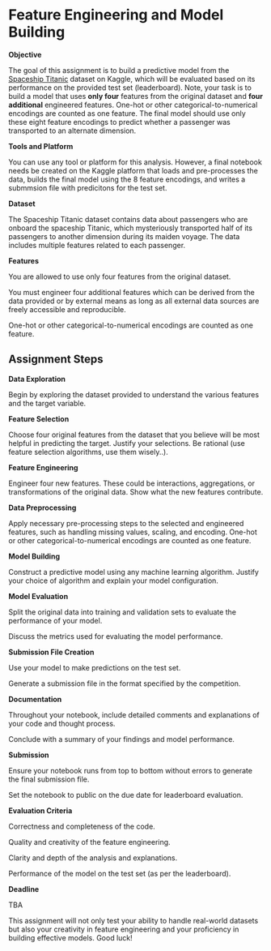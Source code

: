 # Feature Engineering and Model Building

**Objective**

The goal of this assignment is to build a predictive model from the [Spaceship Titanic](https://www.kaggle.com/competitions/spaceship-titanic) dataset on Kaggle, which will be evaluated based on its performance on the provided test set (leaderboard). 
Note, your task is to build a model that uses **only four** features from the original dataset and **four additional** engineered features. One-hot or other categorical-to-numerical encodings are counted as one feature. The final model should use only these eight feature encodings to predict whether a passenger was transported to an alternate dimension.

**Tools and Platform**

You can use any tool or platform for this analysis. However, a final notebook needs be created on the Kaggle platform that loads and pre-processes the data, builds the final model using the 8 feature encodings, and writes a submmsion file with predicitons for the test set.

**Dataset**

The Spaceship Titanic dataset contains data about passengers who are onboard the spaceship Titanic, which mysteriously transported half of its passengers to another dimension during its maiden voyage. The data includes multiple features related to each passenger.

**Features**

You are allowed to use only four features from the original dataset.

You must engineer four additional features which can be derived from the data provided or by external means as long as all external data sources are freely accessible and reproducible.

One-hot or other categorical-to-numerical encodings are counted as one feature.

## Assignment Steps

**Data Exploration**

Begin by exploring the dataset provided to understand the various features and the target variable.

**Feature Selection**

Choose four original features from the dataset that you believe will be most helpful in predicting the target. Justify your selections. Be rational (use feature selection algorithms, use them wisely..).

**Feature Engineering**

Engineer four new features. These could be interactions, aggregations, or transformations of the original data. Show what the new features contribute.

**Data Preprocessing**

Apply necessary pre-processing steps to the selected and engineered features, such as handling missing values, scaling, and encoding. One-hot or other categorical-to-numerical encodings are counted as one feature.

**Model Building**

Construct a predictive model using any machine learning algorithm. Justify your choice of algorithm and explain your model configuration.

**Model Evaluation**

Split the original data into training and validation sets to evaluate the performance of your model.

Discuss the metrics used for evaluating the model performance.

**Submission File Creation**

Use your model to make predictions on the test set.

Generate a submission file in the format specified by the competition.

**Documentation**

Throughout your notebook, include detailed comments and explanations of your code and thought process.

Conclude with a summary of your findings and model performance.

**Submission**

Ensure your notebook runs from top to bottom without errors to generate the final submission file.

Set the notebook to public on the due date for leaderboard evaluation.

**Evaluation Criteria**

Correctness and completeness of the code.

Quality and creativity of the feature engineering.

Clarity and depth of the analysis and explanations.

Performance of the model on the test set (as per the leaderboard).

**Deadline**

TBA

This assignment will not only test your ability to handle real-world datasets but also your creativity in feature engineering and your proficiency in building effective models. Good luck!

